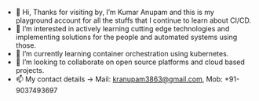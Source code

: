 - 👋 Hi, Thanks for visiting by, I’m Kumar Anupam and this is my playground account for all the stuffs that I continue to learn about CI/CD.
- 👀 I’m interested in actively learning cutting edge technologies and implementing solutions for the people and automated systems using those.
- 🌱 I’m currently learning container orchestration using kubernetes.
- 💞️ I’m looking to collaborate on open source platforms and cloud based projects.
- 📫 My contact details -> Mail: kranupam3863@gmail.com, Mob: +91-9037493697
